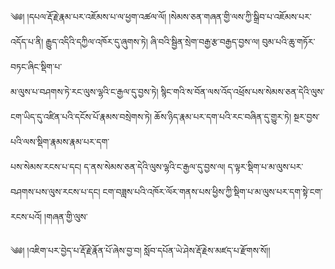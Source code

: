 ﻿  
༄༅། །དཔལ་རྡོ་རྗེ་རྣམ་པར་འཇོམས་པ་ལ་ཕྱག་འཚལ་ལོ། །སེམས་ཅན་གཞན་གྱི་ལས་ཀྱི་སྒྲིབ་པ་འཇོམས་པར་འདོད་པ་ནི། རྒྱུད་འདིའི་དཀྱིལ་འཁོར་དུ་ཞུགས་ཏེ། ཞི་བའི་སྦྱིན་སྲེག་བརྒྱ་རྩ་བརྒྱད་བྱས་ལ། བུམ་པའི་ཆུ་གཏོར་བཏང་ཞིང་སྡིག་པ་  
མ་ལུས་པ་བཤགས་ཏེ་རང་ལུས་ལྷའི་ང་རྒྱལ་དུ་བྱས་ཏེ། སྙིང་གའི་ས་བོན་ལས་འོད་འཕྲོས་པས་སེམས་ཅན་དེའི་ལུས་ངག་ཡིད་དུ་འཛིན་པའི་དངོས་པོ་རྣམས་བསྲེགས་ཏེ། ཆོས་ཉིད་རྣམ་པར་དག་པའི་རང་བཞིན་དུ་གྱུར་ཏེ། སྔར་བྱས་པའི་ལས་སྡིག་རྣམས་རྣམ་པར་དག་  
པས་སེམས་རངས་པ་དང། ད་ནས་སེམས་ཅན་དེའི་ལུས་ལྷའི་ང་རྒྱལ་དུ་བྱས་ལ། ད་ལྟར་སྡིག་པ་མ་ལུས་པར་བཤགས་པས་ལུས་རངས་པ་དང། ངག་བཟླས་པའི་འཁོར་ལོར་གནས་པས་ཕྱིས་ཀྱི་སྡིག་པ་མ་ལུས་པར་དག་སྟེ་ངག་རངས་པའོ། །གཞན་གྱི་ལུས་  
  
༄༅། །འཇིག་པར་བྱེད་པ་རྡོ་རྗེ་རྣོན་པོ་ཞེས་བྱ་བ། སློབ་དཔོན་ཡེ་ཤེས་རྡོ་རྗེས་མཛད་པ་རྫོགས་སོ།།  
  
  
